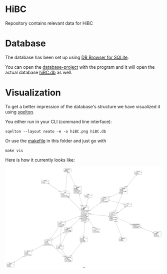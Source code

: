 # HiBC

Repository contains relevant data for HiBC


# Database

The database has been set up using [DB Browser for SQLite](https://sqlitebrowser.org/).

You can open the [database-project](hiBC.sqbpro) with the program and it will open the actual database [hiBC.db](hiBC.db) as well.


# Visualization

To get a better impression of the database's structure we have visualized it using [sqelton](https://github.com/inukshuk/sqleton).

You either run in your CLI (command line interface):


```
sqelton --layout neato -e -o hiBC.png hiBC.db
```

Or use the [makefile](makefile) in this folder and just go with 

```
make vis 
```

Here is how it currently looks like:

![hibc_database](hiBC.svg)
